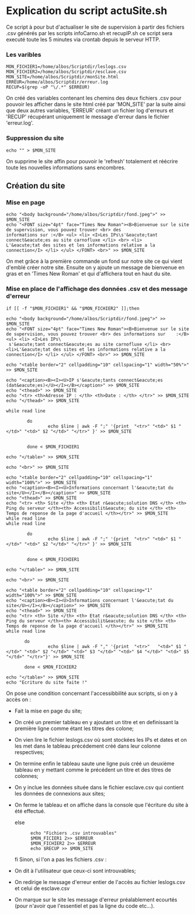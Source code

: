 # Explication du script actuSite.sh

Ce script à pour but d'actualiser le site de supervision à partir des fichiers .csv générés par les scripts infoCarno.sh et recupIP.sh
ce script sera executé toute les 5 minutes via crontab depuis le serveur HTTP.

### Les varibles

    MON_FICHIER1=/home/albos/Scriptdir/leslogs.csv
    MON_FICHIER2=/home/albos/Scriptdir/esclave.csv
    MON_SITE=/home/albos/Scriptdir/monSite.html
    ERREUR=/home/albos/Scriptdir/erreur.log
    RECUP=$(grep -oP "\/.*" $ERREUR)
 
On créé des variables contenant les chemins des deux fichiers .csv pour pouvoir les afficher dans le site html  créé par 'MON_SITE' par 
la suite ainsi que deux autres variables, 'ERREUR' créant un fichier log d'erreurs et 'RECUP' récupérant uniquement le message d'erreur
dans le fichier 'erreur.log'.

### Suppression du site 

    echo "" > $MON_SITE
    
On supprime le site affin pour pouvoir le 'refresh' totalement et réécrire toute les nouvelles informations sans encombres.

## Création du site

### Mise en page

    echo "<body background="/home/albos/Scriptdir/fond.jpeg">" >> $MON_SITE
    echo "<FONT size="4pt" face="Times New Roman"><B>Bienvenue sur le site de supervision, vous pouvez trouver <br> des 
    informations sur :</B> <ul> <li> <I>Les IPs\s'&eacute;tant connect&eacute;es au site carnofluxe </li> <br> <li>
    L'&eacute;tat des sites et les informations relative a la connection</I> </li> </ul> </FONT> <br>" >> $MON_SITE
        
On met grâce à la première commande un fond sur notre site ce qui vient d'emblé créer notre site. Ensuite on y ajoute un
message de bienvenue en gras et en 'Times New Roman' et qui d'affichera tout en haut du site.

### Mise en place de l'affichage des données .csv et des message d'erreur

    if [[ -f "$MON_FICHIER1" && "$MON_FICHIER2" ]];then

    echo "<body background="/home/albos/Scriptdir/fond.jpeg">" >> $MON_SITE
    echo "<FONT size="4pt" face="Times New Roman"><B>Bienvenue sur le site de supervision, vous pouvez trouver <br> des informations sur    :</B> <ul> <li> <I>Les IPs\
     s'&eacute;tant connect&eacute;es au site carnofluxe </li> <br> <li>L'&eacute;tat des sites et les informations relative a la       connection</I> </li> </ul> </FONT> <br>" >> $MON_SITE

    echo "<table border="2" cellpadding="10" cellspacing="1" width="50%">" >> $MON_SITE

    echo "<caption><B><I><U>IP s'&eacute;tants connect&eacute;es (dat&eacute;es)</U></I></B></caption>" >> $MON_SITE
    echo "<thead>" >> $MON_SITE
    echo "<tr> <th>Adresse IP : </th> <th>Date : </th> </tr>" >> $MON_SITE
    echo "</thead>" >> $MON_SITE

    while read line

            do
                    echo $line | awk -F ";" '{print  "<tr>" "<td>" $1 "</td>" "<td>" $2 "</td>" "</tr>" }' >> $MON_SITE


            done < $MON_FICHIER1

    echo "</table>" >> $MON_SITE

    echo "<br>" >> $MON_SITE

    echo "<table border="2" cellpadding="10" cellspacing="1" width="100%">" >> $MON_SITE
    echo "<caption><B><I><U>Informations concernant l'&eacute;tat du site</U></I></B></caption>" >> $MON_SITE
    echo "<thead>" >> $MON_SITE
    echo "<tr> <th> Site </th> <th> Etat r&eacute;solution DNS </th> <th> Ping du serveur </th><th> Accessibilit&eacute; du site </th> <th> Temps de reponse de la page d'accueil </th></tr>" >> $MON_SITE
    while read line
    while read line

            do
                    echo $line | awk -F ";" '{print  "<tr>" "<td>" $1 "</td>" "<td>" $2 "</td>" "</tr>" }' >> $MON_SITE


            done < $MON_FICHIER1

    echo "</table>" >> $MON_SITE

    echo "<br>" >> $MON_SITE

    echo "<table border="2" cellpadding="10" cellspacing="1" width="100%">" >> $MON_SITE
    echo "<caption><B><I><U>Informations concernant l'&eacute;tat du site</U></I></B></caption>" >> $MON_SITE
    echo "<thead>" >> $MON_SITE
    echo "<tr> <th> Site </th> <th> Etat r&eacute;solution DNS </th> <th> Ping du serveur </th><th> Accessibilit&eacute; du site </th> <th> Temps de reponse de la page d'accueil </th></tr>" >> $MON_SITE
    while read line

           do
                    echo $line | awk -F "," '{print  "<tr>"   "<td>" $1 "</td>" "<td>" $2 "</td>" "<td>" $3 "</td>" "<td>" $4 "</td>" "<td>" $5 "</td>" "</tr>"}' >> $MON_SITE

           done < $MON_FICHIER2

    echo "</table>" >> $MON_SITE
    echo "Ecriture du site faite !"
    
On pose une condition concernant l'accessibbilité aux scripts, si on y à accès on :
- Fait la mise en page du site;
- On créé un premier tableau en y ajoutant un titre et en definissant la première ligne comme étant les titres des colone;
- On vien lire le fichier leslogs.csv où sont stockées les IPs et dates et on les met dans le tableau précédement créé dans leur colonne respectives;
- On termine enfin le tableau saute une ligne puis créé un deuxième tableau en y mettant comme le précédent un titre et des titres de colonnes;
- On y inclue les données située dans le fichier esclave.csv qui contient les données de connexions aux sites;
- On ferme le tableau et on affiche dans la console que l'écriture du site à été effectué.

    else

            echo "Fichiers .csv introuvables"
            $MON_FICIER1 2>> $ERREUR
            $MON_FICHIER2 2>> $ERREUR
            echo $RECUP >> $MON_SITE
    fi
Sinon, si l'on a pas les fichiers .csv :
- On dit à l'utilisateur que ceux-ci sont introuvables;
- On redirige le message d'erreur entier de l'accès au fichier leslogs.csv et celui de esclave.csv
- On marque sur le site les message d'erreur préalablement ecourtés (pour n'avoir que l'essentiel et pas la ligne du code etc...).

